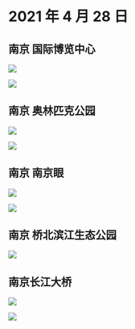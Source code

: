 # 2021 年 4 月 28 日

## 南京 国际博览中心

![](http://r.photo.store.qq.com/psc?/V12to3FW3aSvFz/TmEUgtj9EK6.7V8ajmQrEFWpnWmw5TOARYLFYZKH316bIxk4DJnA5lDhFFcV8l5IJTeQDpeePz7BgcEbu5eaH0tswOyZHea7YvSRxAZyxxQ!/r)

![](http://r.photo.store.qq.com/psc?/V12to3FW3aSvFz/TmEUgtj9EK6.7V8ajmQrEFzgP7U2tfsjYvL5NmJzn2dlwE6aJn.GcJg9CtGCNl8jFTylOjWPuvctP.5v8BZuibBj.bxR.iL63aTJErF4PWk!/r)

## 南京 奥林匹克公园

![](http://r.photo.store.qq.com/psc?/V12to3FW3aSvFz/TmEUgtj9EK6.7V8ajmQrEHdMHruXuFj9zKC6Ls*rb37.8QKUC*44z.oq7y7E6Om8SPkwSMNBWsxBvH6fZxV.IaR*5uF6VqMn.tnfHnGUsg8!/r)

![](http://r.photo.store.qq.com/psc?/V12to3FW3aSvFz/TmEUgtj9EK6.7V8ajmQrEFg.7duVco1XhmKSqmDin3tWxdaUtzFymGJ6QURlNLY9QCy7b7GV*wigvy09l01a8.0MyKphowjjZtUHWLFzh5A!/r)

## 南京 南京眼

![](http://r.photo.store.qq.com/psc?/V12to3FW3aSvFz/TmEUgtj9EK6.7V8ajmQrELZgVkNEELorkjQDvueaTrkyNXkNmxRRQFeEVY3KKWuqI.TMWLKxpayUagm1krZj6e.4eFUJHIm.avIR3fAv4s0!/r)

![](http://r.photo.store.qq.com/psc?/V12to3FW3aSvFz/TmEUgtj9EK6.7V8ajmQrEMj7KduwxU96hEa0rbMXfT.jEH9Daz8cDS2MRIWmEof3vS55BmbwyYse9akKoB3TNBjMVlsSvWvsiv5YzPrn8yA!/r)

## 南京 桥北滨江生态公园

![](http://r.photo.store.qq.com/psc?/V12to3FW3aSvFz/TmEUgtj9EK6.7V8ajmQrELMkMUCAAPikbN6zH6uMu5mC4nUx5*wXKHCCqZ.S88dDEq5LN0uMyh29O8HCZGdlHjHXj9fsLFgHv3ydVtlNCWs!/r)

## 南京长江大桥

![](http://r.photo.store.qq.com/psc?/V12to3FW3aSvFz/TmEUgtj9EK6.7V8ajmQrEL8OsJx2yw5vVZQ*Q6AlYEduDqJUIZcxEgyURQjrP6XgR2hRaZe*IJdxUbdwq6g7d*IIwawv4v7wfmfpPHn3.60!/r)

![](http://r.photo.store.qq.com/psc?/V12to3FW3aSvFz/TmEUgtj9EK6.7V8ajmQrEEBxNt4ifIWWO6Px6tovW7qdT9zvRtDbvUs4LN*GLc7Rw9VSlEORJLOw3GKTGCctgP0KVriXprvQa0Pobn7o2sU!/r)
